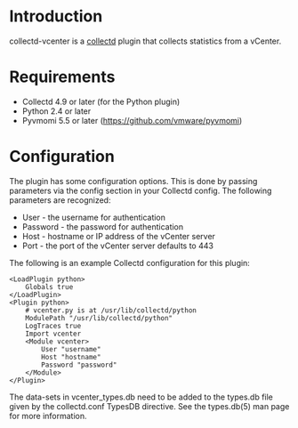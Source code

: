 # Introduction

collectd-vcenter is a [collectd](http://www.collectd.org/) plugin that
collects statistics from a vCenter.

# Requirements

* Collectd 4.9 or later (for the Python plugin)
* Python 2.4 or later
* Pyvmomi 5.5 or later (https://github.com/vmware/pyvmomi)

# Configuration

The plugin has some configuration options. This is done by passing
parameters via the <Module> config section in your Collectd config. The
following parameters are recognized:

* User - the username for authentication
* Password - the password for authentication
* Host - hostname or IP address of the vCenter server
* Port - the port of the vCenter server defaults to 443

The following is an example Collectd configuration for this plugin:

    <LoadPlugin python>
        Globals true
    </LoadPlugin>
    <Plugin python>
        # vcenter.py is at /usr/lib/collectd/python
        ModulePath "/usr/lib/collectd/python"
        LogTraces true
        Import vcenter
        <Module vcenter>
            User "username"
            Host "hostname"
            Password "password"
        </Module>
    </Plugin>

The data-sets in vcenter_types.db need to be added to the types.db file
given by the collectd.conf TypesDB directive. See the types.db(5) man
page for more information.
